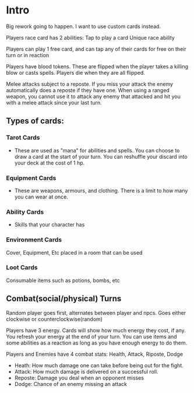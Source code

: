 # Intro

Big rework going to happen. I want to use custom cards instead.

Players race card has 2 abilities:
Tap to play a card
Unique race ability

Players can play 1 free card, and can tap any of their cards for free on their turn or in reaction

Players have blood tokens. These are flipped when the player takes a killing blow or casts spells. Players die when they are all flipped.

Melee attacks subject to a reposte. If you miss your attack the enemy automatically does a reposte if they have one.
When using a ranged weapon, you cannot use it to attack any enemy that attacked and hit you with a melee attack since your last turn.

## Types of cards:

### Tarot Cards

- These are used as "mana" for abilities and spells. You can choose to draw a card at the start of your turn. You can reshuffle your discard into your deck at the cost of 1 hp.

### Equipment Cards

- These are weapons, armours, and clothing. There is a limit to how many you can wear at once.

### Ability Cards

- Skills that your character has

### Environment Cards

Cover, Equipment, Etc placed in a room that can be used

### Loot Cards

Consumable items such as potions, bombs, etc

## Combat(social/physical) Turns

Random player goes first, alternates between player and npcs. Goes either clockwise or counterclockwise(random)

Players have 3 energy. Cards will show how much energy they cost, if any. You refresh your energy at the end of your turn. You can use items and some abilities as a reaction as long as you have enough energy to do them.

Players and Enemies have 4 combat stats: Health, Attack, Riposte, Dodge
- Heath: How much damage one can take before being out for the fight.
- Attack: How much damage is delivered on a successful roll.
- Reposte: Damage you deal when an opponent misses
- Dodge: Chance of an enemy missing an attack

